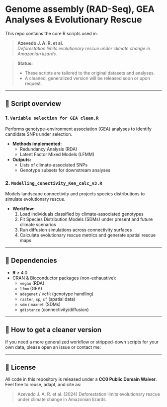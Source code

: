 # Genome assembly (RAD-Seq), GEA Analyses & Evolutionary Rescue

This repo contains the core R scripts used in:

> **Azevedo J. A. R. et al.**  
> *Deforestation limits evolutionary rescue under climate change in Amazonian lizards.*

> **Status:**  
> - These scripts are tailored to the original datasets and analyses.  
> - A cleaned, generalized version will be released soon or upon request.

---

## 📂 Script overview

### 1. `Variable selection for GEA clean.R`  
Performs genotype–environment association (GEA) analyses to identify candidate SNPs under selection.  
- **Methods implemented:**  
  - Redundancy Analysis (RDA)  
  - Latent Factor Mixed Models (LFMM)  
- **Outputs:**  
  - Lists of climate-associated SNPs  
  - Genotype subsets for downstream analyses  

### 2. `Modelling_conectivity_Ken_calc_v3.R`  
Models landscape connectivity and projects species distributions to simulate evolutionary rescue.  
- **Workflow:**  
  1. Load individuals classified by climate-associated genotypes  
  2. Fit Species Distribution Models (SDMs) under present and future climate scenarios  
  3. Run diffusion simulations across connectivity surfaces  
  4. Calculate evolutionary rescue metrics and generate spatial rescue maps  

---

## 🔧 Dependencies

- **R** ≥ 4.0  
- CRAN & Bioconductor packages (non-exhaustive):  
  - `vegan` (RDA)  
  - `lfmm` (GEA)  
  - `adegenet` / `vcfR` (genotype handling)  
  - `raster`, `sp`, `sf` (spatial data)  
  - `sdm` / `maxnet` (SDMs)  
  - `gdistance` (connectivity/diffusion)  

---

## 🚀 How to get a cleaner version

If you need a more generalized workflow or stripped-down scripts for your own data, please open an issue or contact me:

---

## 📄 License

All code in this repository is released under a **CC0 Public Domain Waiver**.  
Feel free to reuse, adapt, and cite as:

> Azevedo J. A. R. et al. (2024) Deforestation limits evolutionary rescue under climate change in Amazonian lizards. 

